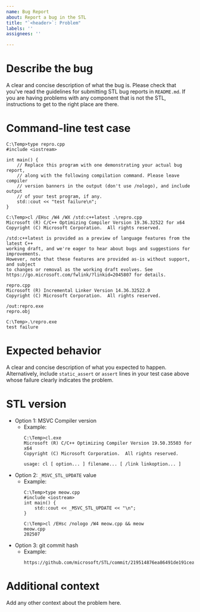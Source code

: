 ```yaml
---
name: Bug Report
about: Report a bug in the STL
title: "`<header>`: Problem"
labels: ''
assignees: ''

---
```


# Describe the bug
A clear and concise description of what the bug is. Please check that you've
read the guidelines for submitting STL bug reports in `README.md`. If you are
having problems with any component that is not the STL, instructions to get
to the right place are there.

# Command-line test case
```
C:\Temp>type repro.cpp
#include <iostream>

int main() {
    // Replace this program with one demonstrating your actual bug report,
    // along with the following compilation command. Please leave compiler
    // version banners in the output (don't use /nologo), and include output
    // of your test program, if any.
    std::cout << "test failure\n";
}

C:\Temp>cl /EHsc /W4 /WX /std:c++latest .\repro.cpp
Microsoft (R) C/C++ Optimizing Compiler Version 19.36.32522 for x64
Copyright (C) Microsoft Corporation.  All rights reserved.

/std:c++latest is provided as a preview of language features from the latest C++
working draft, and we're eager to hear about bugs and suggestions for improvements.
However, note that these features are provided as-is without support, and subject
to changes or removal as the working draft evolves. See
https://go.microsoft.com/fwlink/?linkid=2045807 for details.

repro.cpp
Microsoft (R) Incremental Linker Version 14.36.32522.0
Copyright (C) Microsoft Corporation.  All rights reserved.

/out:repro.exe
repro.obj

C:\Temp>.\repro.exe
test failure
```

# Expected behavior
A clear and concise description of what you expected to happen.
Alternatively, include `static_assert` or `assert` lines in your
test case above whose failure clearly indicates the problem.

# STL version
* Option 1: MSVC Compiler version
  + Example:
    ```
    C:\Temp>cl.exe
    Microsoft (R) C/C++ Optimizing Compiler Version 19.50.35503 for x64
    Copyright (C) Microsoft Corporation.  All rights reserved.

    usage: cl [ option... ] filename... [ /link linkoption... ]
    ```
* Option 2: `_MSVC_STL_UPDATE` value
  + Example:
    ```
    C:\Temp>type meow.cpp
    #include <iostream>
    int main() {
        std::cout << _MSVC_STL_UPDATE << "\n";
    }

    C:\Temp>cl /EHsc /nologo /W4 meow.cpp && meow
    meow.cpp
    202507
    ```
* Option 3: git commit hash
  + Example:
    ```
    https://github.com/microsoft/STL/commit/219514876ea86491de191ceaa88632616bbc0f19
    ```

# Additional context
Add any other context about the problem here.
